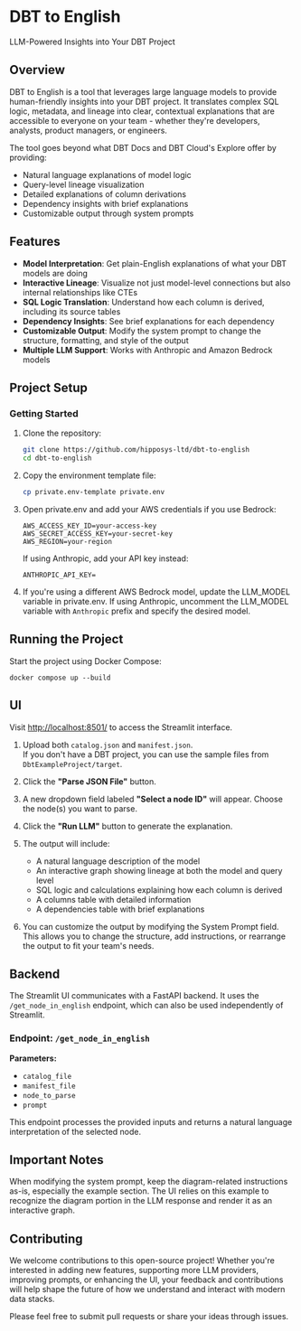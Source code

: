 # DBT to English

LLM-Powered Insights into Your DBT Project

## Overview

DBT to English is a tool that leverages large language models to provide human-friendly insights into your DBT project. It translates complex SQL logic, metadata, and lineage into clear, contextual explanations that are accessible to everyone on your team - whether they're developers, analysts, product managers, or engineers.

The tool goes beyond what DBT Docs and DBT Cloud's Explore offer by providing:

- Natural language explanations of model logic
- Query-level lineage visualization
- Detailed explanations of column derivations
- Dependency insights with brief explanations
- Customizable output through system prompts

## Features

- **Model Interpretation**: Get plain-English explanations of what your DBT models are doing
- **Interactive Lineage**: Visualize not just model-level connections but also internal relationships like CTEs
- **SQL Logic Translation**: Understand how each column is derived, including its source tables
- **Dependency Insights**: See brief explanations for each dependency
- **Customizable Output**: Modify the system prompt to change the structure, formatting, and style of the output
- **Multiple LLM Support**: Works with Anthropic and Amazon Bedrock models

## Project Setup  

### Getting Started  

1. Clone the repository:
   ```sh
   git clone https://github.com/hipposys-ltd/dbt-to-english
   cd dbt-to-english
   ```

2. Copy the environment template file:  
   ```sh
   cp private.env-template private.env
   ```

3. Open private.env and add your AWS credentials if you use Bedrock:
    ```
    AWS_ACCESS_KEY_ID=your-access-key  
    AWS_SECRET_ACCESS_KEY=your-secret-key  
    AWS_REGION=your-region  
    ```

    If using Anthropic, add your API key instead:
    ```
    ANTHROPIC_API_KEY=
    ```

4. If you're using a different AWS Bedrock model, update the LLM_MODEL variable in private.env. If using Anthropic, uncomment the LLM_MODEL variable with `Anthropic` prefix and specify the desired model.

## Running the Project

Start the project using Docker Compose:

```
docker compose up --build
```

## UI

Visit [http://localhost:8501/](http://localhost:8501/) to access the Streamlit interface.

1. Upload both `catalog.json` and `manifest.json`.  
   If you don't have a DBT project, you can use the sample files from `DbtExampleProject/target`.

2. Click the **"Parse JSON File"** button.

3. A new dropdown field labeled **"Select a node ID"** will appear. Choose the node(s) you want to parse.

4. Click the **"Run LLM"** button to generate the explanation.

5. The output will include:
   - A natural language description of the model
   - An interactive graph showing lineage at both the model and query level
   - SQL logic and calculations explaining how each column is derived
   - A columns table with detailed information
   - A dependencies table with brief explanations

6. You can customize the output by modifying the System Prompt field. This allows you to change the structure, add instructions, or rearrange the output to fit your team's needs.

## Backend

The Streamlit UI communicates with a FastAPI backend. It uses the `/get_node_in_english` endpoint, which can also be used independently of Streamlit.

### Endpoint: `/get_node_in_english`

**Parameters:**
- `catalog_file`
- `manifest_file`
- `node_to_parse`
- `prompt`

This endpoint processes the provided inputs and returns a natural language interpretation of the selected node.

## Important Notes

When modifying the system prompt, keep the diagram-related instructions as-is, especially the example section. The UI relies on this example to recognize the diagram portion in the LLM response and render it as an interactive graph.

## Contributing

We welcome contributions to this open-source project! Whether you're interested in adding new features, supporting more LLM providers, improving prompts, or enhancing the UI, your feedback and contributions will help shape the future of how we understand and interact with modern data stacks.

Please feel free to submit pull requests or share your ideas through issues.

